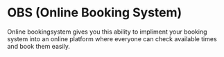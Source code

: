 # OBS (Online Booking System)

Online bookingsystem gives you this ability to impliment your booking system into an online platform where everyone can check available times and book them easily.
